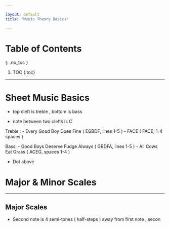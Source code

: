 ```yaml
---

layout: default
title: "Music Theory Basics"

---
```


# Table of Contents 
{: .no_toc }

1. TOC
{:toc}

---


# Sheet Music Basics 

- top cleft is treble , bottom is bass 

- note between two clefts is C 

Treble : 
    - Every Good Boy Does Fine ( EGBDF, lines 1-5 )
    - FACE ( FACE, 1-4 spaces )

Bass:
    - Good Boys Deserve Fudge Always ( GBDFA, lines 1-5 ) 
    - All Cows Eat Grass ( ACEG, spaces 1-4 )



- Dot above 


# Major & Minor Scales 
---


## Major Scales 

- Second note is 4 semi-tones ( half-steps ) away from first note , secon
